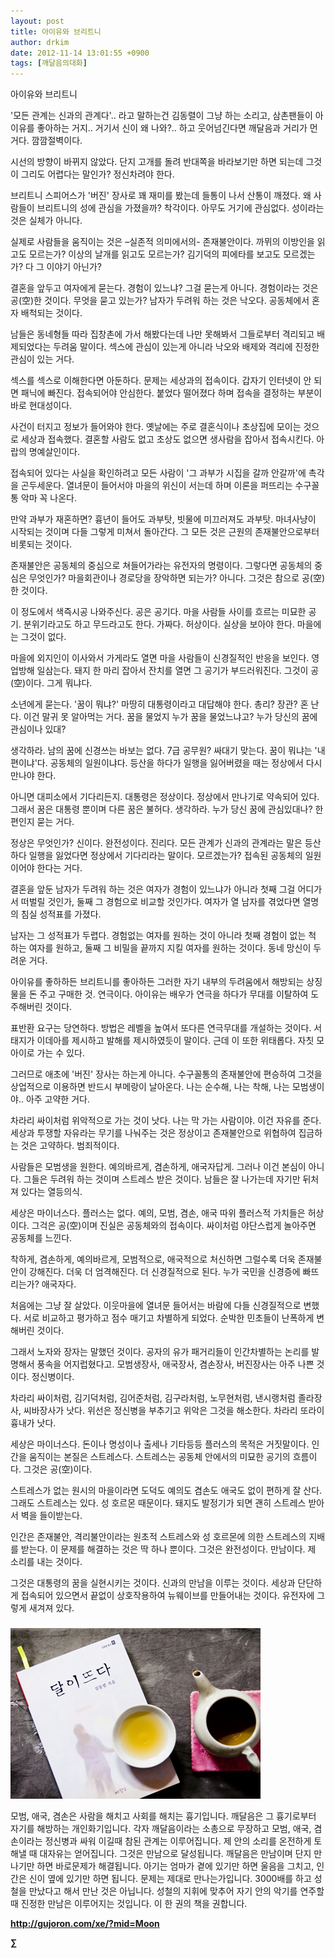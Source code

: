 ```yaml
---
layout: post
title: 아이유와 브리트니
author: drkim
date: 2012-11-14 13:01:55 +0900
tags: [깨달음의대화]
---
```

 아이유와 브리트니 

 '모든 관계는 신과의 관계다'.. 라고 말하는건 김동렬이 그냥 하는 소리고, 삼촌팬들이 아이유를 좋아하는 거지.. 거기서 신이 왜 나와?.. 하고 웃어넘긴다면 깨달음과 거리가 먼 거다. 깜깜절벽이다. 

 시선의 방향이 바뀌지 않았다. 단지 고개를 돌려 반대쪽을 바라보기만 하면 되는데 그것이 그리도 어렵다는 말인가? 정신차려야 한다. 

 브리트니 스피어스가 '버진' 장사로 꽤 재미를 봤는데 들통이 나서 산통이 깨졌다. 왜 사람들이 브리트니의 성에 관심을 가졌을까? 착각이다. 아무도 거기에 관심없다. 성이라는 것은 실체가 아니다. 

 실제로 사람들을 움직이는 것은 –실존적 의미에서의- 존재불안이다. 까뮈의 이방인을 읽고도 모르는가? 이상의 날개를 읽고도 모르는가? 김기덕의 피에타를 보고도 모르겠는가? 다 그 이야기 아닌가? 

 결혼을 앞두고 여자에게 묻는다. 경험이 있느냐? 그걸 묻는게 아니다. 경험이라는 것은 공(空)한 것이다. 무엇을 묻고 있는가? 남자가 두려워 하는 것은 낙오다. 공동체에서 혼자 배척되는 것이다. 

 남들은 동네형들 따라 집창촌에 가서 해봤다는데 나만 못해봐서 그들로부터 격리되고 배제되었다는 두려움 말이다. 섹스에 관심이 있는게 아니라 낙오와 배제와 격리에 진정한 관심이 있는 거다. 

 섹스를 섹스로 이해한다면 아둔하다. 문제는 세상과의 접속이다. 갑자기 인터넷이 안 되면 패닉에 빠진다. 접속되어야 안심한다. 붙었다 떨어졌다 하며 접속을 결정하는 부분이 바로 현대성이다. 

 사건이 터지고 정보가 들어와야 한다. 옛날에는 주로 결혼식이나 초상집에 모이는 것으로 세상과 접속했다. 결혼할 사람도 없고 초상도 없으면 생사람을 잡아서 접속시킨다. 아랍의 명예살인이다. 

 접속되어 있다는 사실을 확인하려고 모든 사람이 '그 과부가 시집을 갈까 안갈까'에 촉각을 곤두세운다. 열녀문이 들어서야 마을의 위신이 서는데 하며 이론을 퍼뜨리는 수구꼴통 악마 꼭 나온다. 

 만약 과부가 재혼하면? 흉년이 들어도 과부탓, 빗물에 미끄러져도 과부탓. 마녀사냥이 시작되는 것이며 다들 그렇게 미쳐서 돌아간다. 그 모든 것은 근원의 존재불안으로부터 비롯되는 것이다. 

 존재불안은 공동체의 중심으로 쳐들어가라는 유전자의 명령이다. 그렇다면 공동체의 중심은 무엇인가? 마을회관이나 경로당을 장악하면 되는가? 아니다. 그것은 참으로 공(空)한 것이다. 

 이 정도에서 색즉시공 나와주신다. 공은 공기다. 마을 사람들 사이를 흐르는 미묘한 공기. 분위기라고도 하고 무드라고도 한다. 가짜다. 허상이다. 실상을 보아야 한다. 마을에는 그것이 없다. 

 마을에 외지인이 이사와서 가게라도 열면 마을 사람들이 신경질적인 반응을 보인다. 영업방해 일삼는다. 돼지 한 마리 잡아서 잔치를 열면 그 공기가 부드러워진다. 그것이 공(空)이다. 그게 뭐냐다. 

 소년에게 묻는다. '꿈이 뭐냐?' 마땅히 대통령이라고 대답해야 한다. 총리? 장관? 혼 난다. 이건 말귀 못 알아먹는 거다. 꿈을 물었지 누가 꿈을 물었느냐고? 누가 당신의 꿈에 관심이나 있대? 

 생각하라. 남의 꿈에 신경쓰는 바보는 없다. 7급 공무원? 싸대기 맞는다. 꿈이 뭐냐는 '내편이냐'다. 공동체의 일원이냐다. 등산을 하다가 일행을 잃어버렸을 때는 정상에서 다시 만나야 한다. 

 아니면 대피소에서 기다리든지. 대통령은 정상이다. 정상에서 만나기로 약속되어 있다. 그래서 꿈은 대통령 뿐이며 다른 꿈은 불허다. 생각하라. 누가 당신 꿈에 관심있대나? 한편인지 묻는 거다. 

 정상은 무엇인가? 신이다. 완전성이다. 진리다. 모든 관계가 신과의 관계라는 말은 등산하다 일행을 잃었다면 정상에서 기다리라는 말이다. 모르겠는가? 접속된 공동체의 일원이어야 한다는 거다. 

 결혼을 앞둔 남자가 두려워 하는 것은 여자가 경험이 있느냐가 아니라 첫째 그걸 어디가서 떠벌릴 것인가, 둘째 그 경험으로 비교할 것인가다. 여자가 열 남자를 겪었다면 열명의 침실 성적표를 가졌다. 

 남자는 그 성적표가 두렵다. 경험없는 여자를 원하는 것이 아니라 첫째 경험이 없는 척 하는 여자를 원하고, 둘째 그 비밀을 끝까지 지킬 여자를 원하는 것이다. 동네 망신이 두려운 거다. 

 아이유를 좋하하든 브리트니를 좋아하든 그러한 자기 내부의 두려움에서 해방되는 상징물을 돈 주고 구매한 것. 연극이다. 아이유는 배우가 연극을 하다가 무대를 이탈하여 도주해버린 것이다. 

 표반환 요구는 당연하다. 방법은 레벨을 높여서 또다른 연극무대를 개설하는 것이다. 서태지가 이데아를 제시하고 발해를 제시하였듯이 말이다. 근데 이 또한 위태롭다. 자칫 모아이로 가는 수 있다. 

 그러므로 애초에 '버진' 장사는 하는게 아니다. 수구꼴통의 존재불안에 편승하여 그것을 상업적으로 이용하면 반드시 부메랑이 날아온다. 나는 순수해, 나는 착해, 나는 모범생이야.. 아주 고약한 거다. 

 차라리 싸이처럼 위악적으로 가는 것이 낫다. 나는 막 가는 사람이야. 이건 자유를 준다. 세상과 투쟁할 자유라는 무기를 나눠주는 것은 정상이고 존재불안으로 위협하여 집금하는 것은 고약하다. 범죄적이다. 

 사람들은 모범생을 원한다. 예의바르게, 겸손하게, 애국자답게. 그러나 이건 본심이 아니다. 그들은 두려워 하는 것이며 스트레스 받은 것이다. 남들은 잘 나가는데 자기만 뒤처져 있다는 열등의식. 

 세상은 마이너스다. 플러스는 없다. 예의, 모범, 겸손, 애국 따위 플러스적 가치들은 허상이다. 그걱은 공(空)이며 진실은 공동체와의 접속이다. 싸이처럼 야단스럽게 놀아주면 공동체를 느낀다. 

 착하게, 겸손하게, 예의바르게, 모범적으로, 애국적으로 처신하면 그럴수록 더욱 존재불안이 강해진다. 더욱 더 엄격해진다. 더 신경질적으로 된다. 누가 국민을 신경증에 빠뜨리는가? 애국자다. 

 처음에는 그냥 잘 살았다. 이웃마을에 열녀문 들어서는 바람에 다들 신경질적으로 변했다. 서로 비교하고 평가하고 점수 매기고 차별하게 되었다. 순박한 민초들이 난폭하게 변해버린 것이다. 

 그래서 노자와 장자는 말했던 것이다. 공자의 유가 패거리들이 인간차별하는 논리를 발명해서 풍속을 어지럽혔다고. 모범생장사, 애국장사, 겸손장사, 버진장사는 아주 나쁜 것이다. 정신병이다. 

 차라리 싸이처럼, 김기덕처럼, 김어준처럼, 김구라처럼, 노무현처럼, 낸시랭처럼 졸라장사, 씨바장사가 낫다. 위선은 정신병을 부추기고 위악은 그것을 해소한다. 차라리 또라이 흉내가 낫다. 

 세상은 마이너스다. 돈이나 명성이나 출세나 기타등등 플러스의 목적은 거짓말이다. 인간을 움직이는 본질은 스트레스다. 스트레스는 공동체 안에서의 미묘한 공기의 흐름이다. 그것은 공(空)이다. 

 스트레스가 없는 원시의 마을이라면 도덕도 예의도 겸손도 애국도 없이 편하게 잘 산다. 그래도 스트레스는 있다. 성 호르몬 때문이다. 돼지도 발정기가 되면 괜히 스트레스 받아서 벽을 들이받는다. 

 인간은 존재불안, 격리불안이라는 원초적 스트레스와 성 호르몬에 의한 스트레스의 지배를 받는다. 이 문제를 해결하는 것은 딱 하나 뿐이다. 그것은 완전성이다. 만남이다. 제 소리를 내는 것이다. 

 그것은 대통령의 꿈을 실현시키는 것이다. 신과의 만남을 이루는 것이다. 세상과 단단하게 접속되어 있으면서 끝없이 상호작용하여 뉴웨이브를 만들어내는 것이다. 유전자에 그렇게 새겨져 있다. 



 ###


  





  ![](/files/attach/images/198/374/286/345678.jpg)

   
모범, 애국, 겸손은 사람을 해치고 사회를 해치는 흉기입니다. 깨달음은 그 흉기로부터 자기를 해방하는 개인화기입니다. 각자 깨달음이라는 소총으로 무장하고 모범, 애국, 겸손이라는 정신병과 싸워 이길때 참된 관계는 이루어집니다. 제 안의 소리를 온전하게 토해낼 때 대자유는 얻어집니다. 그것은 만남으로 달성됩니다. 깨달음은 만남이며 단지 만나기만 하면 바로문제가 해결됩니다. 아기는 엄마가 곁에 있기만 하면 울음을 그치고, 인간은 신이 옆에 있기만 하면 됩니다. 문제는 제대로 만나는가입니다. 3000배를 하고 성철을 만났다고 해서 만난 것은 아닙니다. 성철의 지휘에 맞추어 자기 안의 악기를 연주할 때 진정한 만남은 이루어지는 것입니다. 이 한 권의 책을 권합니다.







**http://gujoron.com/xe/?mid=Moon**  


**∑**